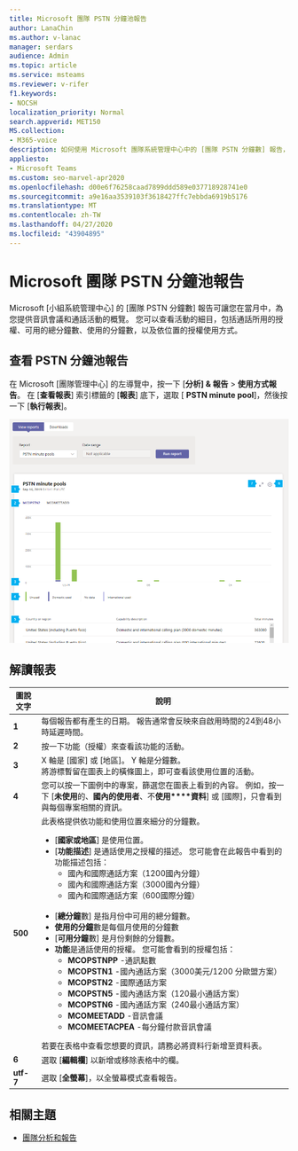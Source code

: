 ```yaml
---
title: Microsoft 團隊 PSTN 分鐘池報告
author: LanaChin
ms.author: v-lanac
manager: serdars
audience: Admin
ms.topic: article
ms.service: msteams
ms.reviewer: v-rifer
f1.keywords:
- NOCSH
localization_priority: Normal
search.appverid: MET150
MS.collection:
- M365-voice
description: 如何使用 Microsoft 團隊系統管理中心中的 [團隊 PSTN 分鐘數] 報告，以查看您在當月期間在貴組織內消耗的分鐘數。
appliesto:
- Microsoft Teams
ms.custom: seo-marvel-apr2020
ms.openlocfilehash: d00e6f76258caad7899ddd589e037718928741e0
ms.sourcegitcommit: a9e16aa3539103f3618427ffc7ebbda6919b5176
ms.translationtype: MT
ms.contentlocale: zh-TW
ms.lasthandoff: 04/27/2020
ms.locfileid: "43904895"
---
```

# <a name="microsoft-teams-pstn-minute-pools-report"></a>Microsoft 團隊 PSTN 分鐘池報告

Microsoft [小組系統管理中心] 的 [團隊 PSTN 分鐘數] 報告可讓您在當月中，為您提供音訊會議和通話活動的概覽。 您可以查看活動的細目，包括通話所用的授權、可用的總分鐘數、使用的分鐘數，以及依位置的授權使用方式。

## <a name="view-the-pstn-minute-pools-report"></a>查看 PSTN 分鐘池報告

在 Microsoft [團隊管理中心] 的左導覽中，按一下 [**分析] & 報告** > **使用方式報告**。 在 [**查看報表**] 索引標籤的 [**報表**] 底下，選取 [ **PSTN minute pool**]，然後按一下 [**執行報表**]。

![系統管理中心 [團隊 PSTN 分鐘數] 報表的螢幕擷取畫面](../media/teams-reports-pstn-minute-pools-with-callouts.png "[Microsoft 團隊管理中心] 中的 [團隊 PSTN 分鐘數] 報表的螢幕擷取畫面，其中包含編號標注")

## <a name="interpret-the-report"></a>解讀報表

|圖說文字 |說明  |
|--------|-------------|
|**1**   |每個報告都有產生的日期。 報告通常會反映來自啟用時間的24到48小時延遲時間。 |
|**2**   |按一下功能（授權）來查看該功能的活動。 |
|**3**   |X 軸是 [國家] 或 [地區]。 Y 軸是分鐘數。 <br>將游標暫留在圖表上的橫條圖上，即可查看該使用位置的活動。  |
|**4**   |您可以按一下圖例中的專案，篩選您在圖表上看到的內容。 例如，按一下 [**未使用**的、**國內的使用者**、不**使用****資料**] 或 [國際]，只會看到與每個專案相關的資訊。 |
|**500**   |此表格提供依功能和使用位置來細分的分鐘數。 <ul><li>[**國家或地區**] 是使用位置。 </li><li>[**功能描述**] 是通話使用之授權的描述。  您可能會在此報告中看到的功能描述包括： <ul><li>國內和國際通話方案（1200國內分鐘）</li><li>國內和國際通話方案（3000國內分鐘）</li><li>國內和國際通話方案（600國際分鐘）</li></ul></li><br><li>[**總分鐘**數] 是指月份中可用的總分鐘數。</li><li>**使用的分鐘**數是每個月使用的分鐘數</li> <li>[**可用分鐘**數] 是月份剩餘的分鐘數。</li><li>**功能**是通話使用的授權。 您可能會看到的授權包括：<ul><li>**MCOPSTNPP** -通訊點數</li><li>**MCOPSTN1** -國內通話方案（3000美元/1200 分歐盟方案）</li><li>**MCOPSTN2** -國際通話方案</li><li>**MCOPSTN5** -國內通話方案（120最小通話方案）</li><li>**MCOPSTN6** -國內通話方案（240最小通話方案）</li><li>**MCOMEETADD** -音訊會議</li><li>**MCOMEETACPEA** -每分鐘付款音訊會議</li></ul></li> </ul> 若要在表格中查看您想要的資訊，請務必將資料行新增至資料表。|
|**6**   |選取 [**編輯欄**] 以新增或移除表格中的欄。|
|**utf-7**   |選取 [**全螢幕**]，以全螢幕模式查看報告。|

## <a name="related-topics"></a>相關主題

- [團隊分析和報告](teams-reporting-reference.md)